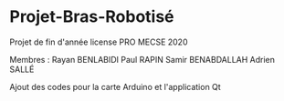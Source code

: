 # Projet-Bras-Robotisé
Projet de fin d'année license PRO MECSE 2020

Membres : Rayan BENLABIDI
          Paul RAPIN
          Samir BENABDALLAH
          Adrien SALLÉ

Ajout des codes pour la carte Arduino et l'application Qt

